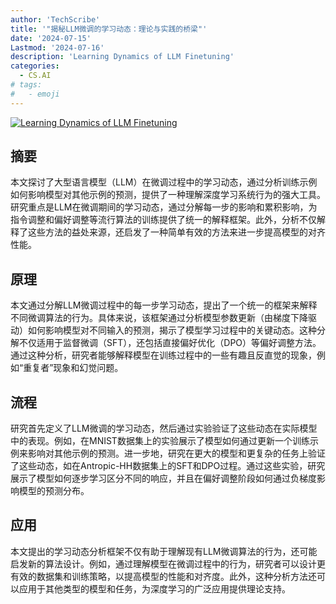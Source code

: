 ```yaml
---
author: 'TechScribe'
title: '"揭秘LLM微调的学习动态：理论与实践的桥梁"'
date: '2024-07-15'
Lastmod: '2024-07-16'
description: 'Learning Dynamics of LLM Finetuning'
categories:
  - CS.AI
# tags:
#   - emoji
---
```


[![Learning Dynamics of LLM Finetuning](https://arxiv-research-1301205113.cos.ap-guangzhou.myqcloud.com/images/2407.10490v1.pdf_0.jpg)](https://arxiv.org/abs/2407.10490v1)

## 摘要

本文探讨了大型语言模型（LLM）在微调过程中的学习动态，通过分析训练示例如何影响模型对其他示例的预测，提供了一种理解深度学习系统行为的强大工具。研究重点是LLM在微调期间的学习动态，通过分解每一步的影响和累积影响，为指令调整和偏好调整等流行算法的训练提供了统一的解释框架。此外，分析不仅解释了这些方法的益处来源，还启发了一种简单有效的方法来进一步提高模型的对齐性能。<!--more-->

## 原理

本文通过分解LLM微调过程中的每一步学习动态，提出了一个统一的框架来解释不同微调算法的行为。具体来说，该框架通过分析模型参数更新（由梯度下降驱动）如何影响模型对不同输入的预测，揭示了模型学习过程中的关键动态。这种分解不仅适用于监督微调（SFT），还包括直接偏好优化（DPO）等偏好调整方法。通过这种分析，研究者能够解释模型在训练过程中的一些有趣且反直觉的现象，例如“重复者”现象和幻觉问题。

## 流程

研究首先定义了LLM微调的学习动态，然后通过实验验证了这些动态在实际模型中的表现。例如，在MNIST数据集上的实验展示了模型如何通过更新一个训练示例来影响对其他示例的预测。进一步地，研究在更大的模型和更复杂的任务上验证了这些动态，如在Antropic-HH数据集上的SFT和DPO过程。通过这些实验，研究展示了模型如何逐步学习区分不同的响应，并且在偏好调整阶段如何通过负梯度影响模型的预测分布。

## 应用

本文提出的学习动态分析框架不仅有助于理解现有LLM微调算法的行为，还可能启发新的算法设计。例如，通过理解模型在微调过程中的行为，研究者可以设计更有效的数据集和训练策略，以提高模型的性能和对齐度。此外，这种分析方法还可以应用于其他类型的模型和任务，为深度学习的广泛应用提供理论支持。